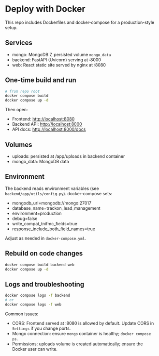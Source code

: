 # Deploy with Docker

This repo includes Dockerfiles and docker-compose for a production-style setup.

## Services

- mongo: MongoDB 7, persisted volume `mongo_data`
- backend: FastAPI (Uvicorn) serving at :8000
- web: React static site served by nginx at :8080

## One-time build and run

```bash
# from repo root
docker compose build
docker compose up -d
```

Then open:

- Frontend: <http://localhost:8080>
- Backend API: <http://localhost:8000>
- API docs: <http://localhost:8000/docs>

## Volumes

- uploads: persisted at /app/uploads in backend container
- mongo_data: MongoDB data

## Environment

The backend reads environment variables (see `backend/app/utils/config.py`). docker-compose sets:

- mongodb_url=mongodb://mongo:27017
- database_name=trackon_lead_management
- environment=production
- debug=false
- write_compat_tnifmc_fields=true
- response_include_both_field_names=true

Adjust as needed in `docker-compose.yml`.

## Rebuild on code changes

```bash
docker compose build backend web
docker compose up -d
```

## Logs and troubleshooting

```bash
docker compose logs -f backend
# or
docker compose logs -f web
```

Common issues:

- CORS: Frontend served at :8080 is allowed by default. Update CORS in `Settings` if you change ports.
- Mongo connection: ensure `mongo` container is healthy; `docker compose ps`.
- Permissions: uploads volume is created automatically; ensure the Docker user can write.
